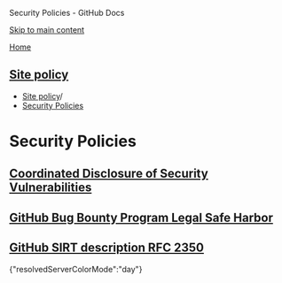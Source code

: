 Security Policies - GitHub Docs

[Skip to main content](#main-content)

[Home](/en)

[Site policy](/en/site-policy)
----------

* [Site policy](/en/site-policy)/
* [Security Policies](/en/site-policy/security-policies)

Security Policies
==========

[Coordinated Disclosure of Security Vulnerabilities](/en/site-policy/security-policies/coordinated-disclosure-of-security-vulnerabilities)
----------

[GitHub Bug Bounty Program Legal Safe Harbor](/en/site-policy/security-policies/github-bug-bounty-program-legal-safe-harbor)
----------

[GitHub SIRT description RFC 2350](/en/site-policy/security-policies/github-sirt-description-rfc-2350)
----------

{"resolvedServerColorMode":"day"}
